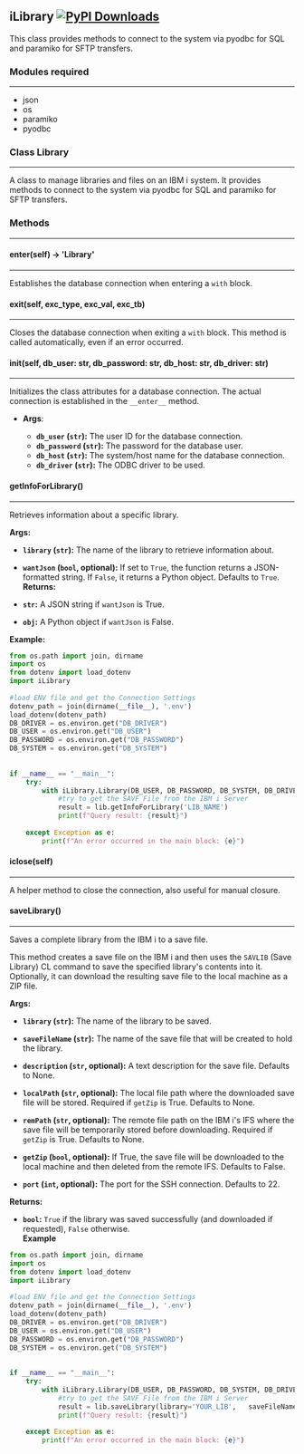 ## iLibrary [![PyPI Downloads](https://static.pepy.tech/personalized-badge/ilibrary?period=total&units=INTERNATIONAL_SYSTEM&left_color=BLACK&right_color=MAGENTA&left_text=downloads)](https://pepy.tech/projects/ilibrary)
  
This class provides methods to connect to the system via pyodbc for SQL and paramiko for SFTP transfers.  

### Modules  required
  ---
* json  
* os  
* paramiko  
* pyodbc  
  
### Class Library  
  ---
A class to manage libraries and files on an IBM i system. It provides methods to connect to the system via pyodbc for SQL and paramiko for SFTP transfers.  
  
### Methods  
  ---
#### __enter__(self) -> 'Library'  
---  
Establishes the database connection when entering a `with` block.  
  
#### __exit__(self, exc_type, exc_val, exc_tb)  
---
Closes the database connection when exiting a `with` block. This method is called automatically, even if an error occurred.  
  
#### __init__(self, db_user: str, db_password: str, db_host: str, db_driver: str)  
---
Initializes the class attributes for a database connection. The actual connection is established in the `__enter__` method.  
  
* **Args**:  
  
  * **`db_user` (`str`):** The user ID for the database connection.  
  * **`db_password` (`str`):** The password for the database user.  
  * **`db_host` (`str`):** The system/host name for the database connection.  
  * **`db_driver` (`str`):** The ODBC driver to be used.  
#### getInfoForLibrary()
---
Retrieves information about a specific library.  
  
**Args:**  
  
  * **`library` (`str`):** The name of the library to retrieve information about.  
  * **`wantJson` (`bool`, optional):** If set to `True`, the function returns a JSON-formatted string. If `False`, it returns a Python object. Defaults to `True`.  
**Returns:**  
  
  * **`str`:** A JSON string if `wantJson` is True.  
  * **`obj`:** A Python object if `wantJson` is False.  
  
**Example:**  
  
```python
from os.path import join, dirname  
import os  
from dotenv import load_dotenv  
import iLibrary  
  
#load ENV file and get the Connection Settings  
dotenv_path = join(dirname(__file__), '.env')  
load_dotenv(dotenv_path)  
DB_DRIVER = os.environ.get("DB_DRIVER")  
DB_USER = os.environ.get("DB_USER")  
DB_PASSWORD = os.environ.get("DB_PASSWORD")  
DB_SYSTEM = os.environ.get("DB_SYSTEM")  
  
  
if __name__ == "__main__":  
    try:  
        with iLibrary.Library(DB_USER, DB_PASSWORD, DB_SYSTEM, DB_DRIVER) as lib:  
            #try to get the SAVF File from the IBM i Server  
            result = lib.getInfoForLibrary('LIB_NAME')  
            print(f"Query result: {result}")  
  
    except Exception as e:  
        print(f"An error occurred in the main block: {e}")
```
  
#### iclose(self)  
  ---
A helper method to close the connection, also useful for manual closure.  
  
#### saveLibrary()
---
  
Saves a complete library from the IBM i to a save file.  
  
This method creates a save file on the IBM i and then uses the `SAVLIB` (Save Library) CL command to save the specified library's contents into it. Optionally, it can download the resulting save file to the local machine as a ZIP file.  
  
**Args:**  
  
* **`library` (`str`):** The name of the library to be saved.  
  
* **`saveFileName` (`str`):** The name of the save file that will be created to hold the library.  
  
* **`description` (`str`, optional):** A text description for the save file. Defaults to None.  
  
* **`localPath` (`str`, optional):** The local file path where the downloaded save file will be stored. Required if `getZip` is True. Defaults to None.  
  
* **`remPath` (`str`, optional):** The remote file path on the IBM i's IFS where the save file will be temporarily stored before downloading. Required if `getZip` is True. Defaults to None.  
  
* **`getZip` (`bool`, optional):** If True, the save file will be downloaded to the local machine and then deleted from the remote IFS. Defaults to False.  
  
* **`port` (`int`, optional):** The port for the SSH connection. Defaults to 22.  
  
 **Returns:**
* **`bool`:** `True` if the library was saved successfully (and downloaded if requested), `False` otherwise.  
**Example**
```python
from os.path import join, dirname  
import os  
from dotenv import load_dotenv  
import iLibrary  
  
#load ENV file and get the Connection Settings  
dotenv_path = join(dirname(__file__), '.env')  
load_dotenv(dotenv_path)  
DB_DRIVER = os.environ.get("DB_DRIVER")  
DB_USER = os.environ.get("DB_USER")  
DB_PASSWORD = os.environ.get("DB_PASSWORD")  
DB_SYSTEM = os.environ.get("DB_SYSTEM")  
  
  
if __name__ == "__main__":  
    try:  
        with iLibrary.Library(DB_USER, DB_PASSWORD, DB_SYSTEM, DB_DRIVER) as lib:  
            #try to get the SAVF File from the IBM i Server  
            result = lib.saveLibrary(library='YOUR_LIB',   saveFileName='SAVEFILE_NAME', getZip=True, localPath=join(dirname(__file__)), remPath='/home/USERNAME/')  
            print(f"Query result: {result}")  
  
    except Exception as e:  
        print(f"An error occurred in the main block: {e}")
```
  